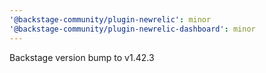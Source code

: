 ```yaml
---
'@backstage-community/plugin-newrelic': minor
'@backstage-community/plugin-newrelic-dashboard': minor
---
```


Backstage version bump to v1.42.3
